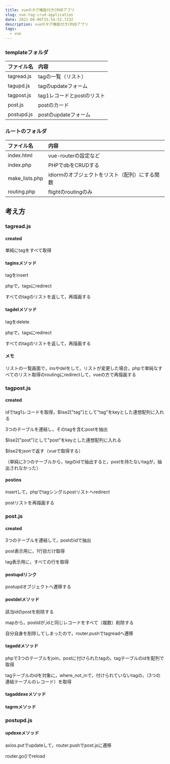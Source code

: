 ```yaml
---
title: vueのタグ機能付きCRUDアプリ
slug: vue-tag-crud-application
date: 2021-06-06T15:54:52.723Z
description: vueのタグ機能付きCRUDアプリ
tags:
  - vue
---
```

### templateフォルダ
|ファイル名|内容|
|:--|:--|
| tagread.js |tagの一覧（リスト）|
| tagupd.js |tagのupdateフォーム|
| tagpost.js |tag1レコードとpostのリスト|
| post.js |postのカード|
| postupd.js |postのupdateフォーム|

### ルートのフォルダ
|ファイル名|内容|
|:--|:--|
|index.html|vue-routerの設定など|
|index.php|PHPでdbをCRUDする|
|make_lists.php|idiormのオブジェクトをリスト（配列）にする関数|
|routing.php|flightのroutingのみ|

## 考え方

### tagread.js



#### created



単純にtagをすべて取得



#### taginsメソッド



tagをinsert



phpで，tagsにredirect



すべてのtagのリストを返して，再描画する


#### tagdelメソッド



tagをdelete



phpで，tagsにredirect


すべてのtagのリストを返して，再描画する


#### メモ


リストの一覧画面で，insやdelをして，リストが変更した場合，phpで単純なすべてのリスト取得のroutingにredirectして，vueの方で再描画する


### tagpost.js


#### created


idでtag1レコードを取得，$lise2["tag"]として"tag"をkeyとした連想配列に入れる


3つのテーブルを連結し，そのtagを含むpostを抽出


$lise2["post"]として"post"をkeyとした連想配列に入れる


$lise2をjsonで返す（vueで取得する）

（単純に3つのテーブルから，tagのidで抽出すると，postを持たないtagが，抽出されなかった）



#### postins


insertして，phpでtagシングルpostリストへredirect


postリストを再描画する


### post.js


#### created


3つのテーブルを連結して，postのidで抽出


post表示用に，1行目だけ取得


tag表示用に，すべての行を取得


#### postupdリンク


postupdオブジェクトへ遷移する


#### postdelメソッド


該当idのpostを削除する


mapから，postidが,idと同じレコードをすべて（複数）削除する


自分自身を削除してしまったので，router.pushでtagreadへ遷移


#### tagaddメソッド


phpで3つのテーブルをjoin，postに付けられたtagの，tagテーブルのidを配列で取得

tagテーブルのidを対象に，where_not_inで，付けられていないtagの，（3つの連結テーブルのレコード）を取得


#### tagaddexeメソッド


#### tagrmメソッド


### postupd.js


#### updexeメソッド


axios.putでupdateして，router.pushでpost.jsに遷移



router.go()でreload
